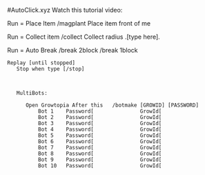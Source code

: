 #AutoClick.xyz
Watch this tutorial video:


Run = Place Item /magplant
      Place item front of me

Run = Collect item /collect
      Collect radius .[type here]. 

Run = Auto Break /break 2block
                 /break 1block
                 
    Replay [until stopped] 
       Stop when type [/stop] 
       
       
       
       MultiBots:
       
          Open Growtopia After this   /botmake [GROWID] [PASSWORD]
              Bot 1    Password[               GrowId[
              Bot 2    Password[               GrowId[
              Bot 3    Password[               GrowId[
              Bot 4    Password[               GrowId[
              Bot 5    Password[               GrowId[
              Bot 6    Password[               GrowId[
              Bot 7    Password[               GrowId[
              Bot 8    Password[               GrowId[
              Bot 9    Password[               GrowId[
              Bot 10   Password[               GrowId[
              
                 
